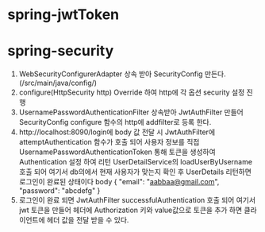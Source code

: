 # spring-jwtToken

# spring-security

1. WebSecurityConfigurerAdapter 상속 받아 SecurityConfig 만든다.(/src/main/java/config/)
2. configure(HttpSecurity http) Override 하여 http에 각 옵션 security 설정 진행
3. UsernamePasswordAuthenticationFilter 상속받아 JwtAuthFilter 만들어 SecurityConfig configure 함수의 http에 addfilter로 등록 한다. 
4. http://localhost:8090/login에 body 값 전달 시 JwtAuthFilter에 attemptAuthentication 함수가 호출 되어 사용자 정보를 직접 UsernamePasswordAuthenticationToken 통해 토큰을 생성하여 Authentication 설정 하여 리턴 UserDetailService의 loadUserByUsername 호출 되어 여기서 db의에서 현재 사용자가 맞는지 확인 후 UserDetails 리턴하면 로그인이 완료된 상태이다
body {
   "email": "aabbaa@gmail.com", 
   "password": "abcdefg"
  }
5. 로그인이 완료 되면 JwtAuthFilter successfulAuthentication 호출 되어 여기서 jwt 토큰을 만들어 헤더에 Authorization 키와 value값으로 토큰을 추가 하면 클라이언트에 헤더 값을 전달 받을 수 있다.

